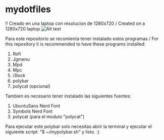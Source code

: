 # mydotfiles
!! Creado en una laptop con resolucion de 1280x720 / Created on a 1280x720 laptop
![Alt text](https://scontent.fmex30-1.fna.fbcdn.net/v/t39.30808-6/529122814_24454971790789465_2360246144784930007_n.jpg?_nc_cat=102&ccb=1-7&_nc_sid=aa7b47&_nc_ohc=_PEOeKQAiJsQ7kNvwHbUgEd&_nc_oc=AdkU7LpnW9tYVC18J7l4Gx5dmthBG_L9IjjNWQ6tVX6Zuu5hiKzEwte1kqnXboUBpj8&_nc_zt=23&_nc_ht=scontent.fmex30-1.fna&_nc_gid=HE1JQamkZgvH0821wKgLhw&oh=00_AfWb3Vv4_tSh6FhHMSLXjeWxd7VgO1CWvdMcU3tUirbQvw&oe=68B11E7D "Screenshot 1")

Para este repositorio se recomienta tener instalado estos programas / For this repository it is recommended to have these programs installed:

1. Rofi
2. Jgmenu
3. Mpd
4. Mpc
5. i3lock
6. polybar
7. polycat (opcional)

Tambien es necesario tener instalado las siguientes fuentes:
1. UbuntuSans Nerd Font
2. Symbols Nerd Font
3. polycat (para el modulo "polycat")

Para ejecutar este polybar solo necesitas abrir la terminal y ejecutar el siguiente script: "$ ~/mypolybar.sh" y listo. :)
